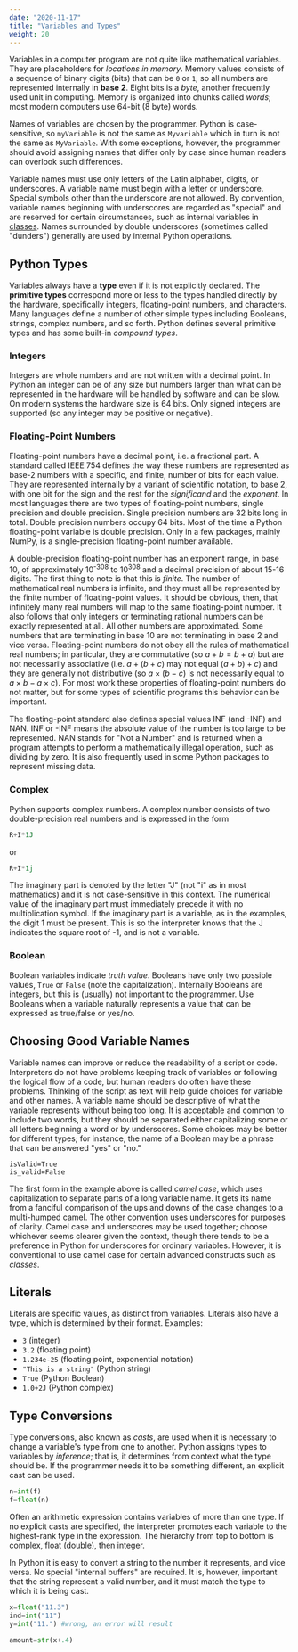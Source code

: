 ```yaml
---
date: "2020-11-17"
title: "Variables and Types"
weight: 20
---
```


Variables in a computer program are not quite like mathematical variables.  They are placeholders for _locations in memory_.  Memory values consists of a sequence of binary digits (bits) that can be `0` or `1`, so all numbers are represented internally in __base 2__.  Eight bits is a _byte_, another frequently used unit in computing.  Memory is organized into chunks called _words_; most modern computers use 64-bit (8 byte) words.   

Names of variables are chosen by the programmer.  Python is case-sensitive, so `myVariable` is not the same as `Myvariable` which in turn is not the same as `MyVariable`.  With some exceptions, however, the programmer should avoid assigning names that differ only by case since human readers can overlook such differences.

Variable names must use only letters of the Latin alphabet, digits, or underscores.  A variable name must begin with a letter or underscore.  Special symbols other than the underscore are not allowed.  By convention, variable names beginning with underscores are regarded as "special" and are reserved for certain circumstances, such as internal variables in [classes](/courses/python-introduction/classes).  Names surrounded by double underscores (sometimes called "dunders") generally are used by internal Python operations. 

## Python Types

Variables always have a __type__ even if it is not explicitly declared.  The __primitive types__ correspond more or less to the types handled directly by the hardware, specifically integers, floating-point numbers, and characters.  Many languages define a number of other simple types including Booleans, strings, complex numbers, and so forth.  Python defines several primitive types and has some built-in _compound types_.

### Integers

Integers are whole numbers and are not written with a decimal point.  In Python an integer can be of any size but numbers larger than what can be represented in the hardware will be handled by software and can be slow. On modern systems the hardware size is 64 bits.  Only signed integers are supported (so any integer may be positive or negative).

### Floating-Point Numbers

Floating-point numbers have a decimal point, i.e. a fractional part. 
A standard called IEEE 754 defines the way these numbers are represented as base-2 numbers with a specific, and finite, number of bits for each value.  
They are represented internally by a variant of scientific notation, to base 2, with one bit for the sign and the rest for the _significand_ and the _exponent_. In most languages there are two types of floating-point numbers, single precision and double precision.  Single precision numbers are 32 bits long in total.  Double precision numbers occupy 64 bits.  Most of the time a Python floating-point variable is double precision.  Only in a few packages, mainly NumPy, is a single-precision floating-point number available.

A double-precision floating-point number has an exponent range, in base 10, of approximately 10<sup>-308</sup> to 10<sup>308</sup> and a decimal precision of about 15-16 digits.  The first thing to note is that this is _finite_.  The number of mathematical real numbers is infinite, and they must all be represented by the finite number of floating-point values.  It should be obvious, then, that infinitely many real numbers will map to the same floating-point number.  It also follows that only integers or terminating rational numbers can be exactly represented at all.  All other numbers are approximated.  Some numbers that are terminating in base 10 are not terminating in base 2 and vice versa.  Floating-point numbers do not obey all the rules of mathematical real numbers; in particular, they are commutative (so $a+b = b+a$) but are not necessarily associative (i.e. $a + (b+c)$ may not equal $(a + b) + c$) and they are generally not distributive (so $a \times (b-c)$ is not necessarily equal to $a \times b-a \times c$).  For most work these properties of floating-point numbers do not matter, but for some types of scientific programs this behavior can be important.

The floating-point standard also defines special values INF (and -INF) and NAN.  INF or -INF means the absolute value of the number is too large to be represented.  NAN stands for "Not a Number" and is returned when a program attempts to perform a mathematically illegal operation, such as dividing by zero.  It is also frequently used in some Python packages to represent missing data.

### Complex

Python supports complex numbers.  A complex number consists of two double-precision real numbers and is expressed in the form

```python
R+I*1J
```
or
```python
R+I*1j
```
The imaginary part is denoted by the letter "J" (not "i" as in most mathematics) and it is not case-sensitive in this context.  The numerical value of the imaginary part must immediately precede it with no multiplication symbol.  If the imaginary part is a variable, as in the examples, the digit 1 must be present.  This is so the interpreter knows that the J indicates the square root of -1, and is not a variable.

### Boolean

Boolean variables indicate _truth value_.  Booleans have only two possible values, `True` or `False` (note the capitalization).  Internally Booleans are integers, but this is (usually) not important to the programmer.  Use Booleans when a variable naturally represents a value that can be expressed as true/false or yes/no.

## Choosing Good Variable Names

Variable names can improve or reduce the readability of a script or code.  Interpreters do not have problems keeping track of variables or following the logical flow of a code, but human readers do often have these problems.  Thinking of the script as text will help guide choices for variable and other names.  A variable name should be descriptive of what the variable represents without being too long. It is acceptable and common to include two words, but they should be separated either capitalizing some or all letters beginning a word or by underscores.  Some choices may be better for different types; for instance, the name of a Boolean may be a phrase that can be answered "yes" or "no."

```
isValid=True
is_valid=False
```
The first form in the example above is called _camel case_, which uses capitalization to separate parts of a long variable name. It gets its name from a fanciful comparison of the ups and downs of the case changes to a multi-humped camel.  The other convention uses underscores for purposes of clarity.  Camel case and underscores may be used together; choose whichever seems clearer given the context, though there tends to be a preference in Python for underscores for ordinary variables.  However, it is conventional to use camel case for certain advanced constructs such as _classes_.

## Literals

Literals are specific values, as distinct from variables.  Literals also have a type, which is determined by their format.  Examples:

* `3` (integer)
* `3.2` (floating point)
* `1.234e-25` (floating point, exponential notation)
* `"This is a string"` (Python string)
* `True` (Python Boolean)
* `1.0+2J` (Python complex)

## Type Conversions

Type conversions, also known as _casts_, are used when it is necessary to change a variable's type from one to another.  Python assigns types to variables by _inference_; that is, it determines from context what the type should be.  If the programmer needs it to be something different, an explicit cast can be used.

```python
n=int(f)
f=float(n)
```

Often an arithmetic expression contains variables of more than one type. If no explicit casts are specified, the interpreter promotes each variable to the highest-rank type in the expression.  The hierarchy from top to bottom is complex, float (double), then integer.

In Python it is easy to convert a string to the number it represents, and vice versa.  No special "internal buffers" are required.  It is, however, important that the string represent a valid number, and it must match the type to which it is being cast.

```python
x=float("11.3")
ind=int("11")
y=int("11.") #wrong, an error will result

amount=str(x+.4)
```
